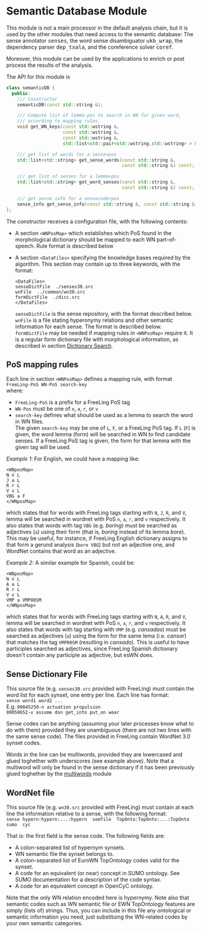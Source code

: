 
# Semantic Database Module

This module is not a main processor in the default analysis chain, but it is used by the other modules that need access to the semantic database: The sense annotator <tt>senses</tt>, the word sense disambiguator <tt>ukb_wrap</tt>, the dependency parser <tt>dep_txala</tt>, and the coreference solver <tt>coref</tt>.

Moreover, this module can be used by the applications to enrich or post process the results of the analysis.

The API for this module is

```C++
class semanticDB {
  public:
    /// Constructor
    semanticDB(const std::string &); 

    /// Compute list of lemma-pos to search in WN for given word,
    /// according to mapping rules.
    void get_WN_keys(const std::wstring &, 
                     const std::wstring &, 
                     const std::wstring &,
                     std::list<std::pair<std::wstring,std::wstring> > &) const;

    /// get list of words for a sense+pos
    std::list<std::string> get_sense_words(const std::string &, 
                                           const std::string &) const;

    /// get list of senses for a lemma+pos
    std::list<std::string> get_word_senses(const std::string &, 
                                           const std::string &) const;

    /// get sense info for a sensecode+pos
    sense_info get_sense_info(const std::string &, const std::string &) const;
};
```

The constructor receives a configuration file, with the following contents:

*   A section `<WNPosMap>` which establishes which PoS found in the morphological dictionary should be mapped to each WN part-of-speech. Rule format is described below

*   A section `<DataFiles>` specifying the knowledge bases required by the algorithm. This section may contain up to three keywords, with the format:
    ```
    <DataFiles>
    senseDictFile  ./senses30.src
    wnFile  ../common/wn30.src
    formDictFile  ./dicc.src
    </DataFiles>
    ```

    `senseDictFile` is the sense repository, with the format described below.  
    `wnFile` is a file stating hyperonymy relations and other semantic information for each sense. The format is described below.  
    `formDictFile` may be needed if mapping rules in `<WNPosMap>` require it. It is a regular form dictionary file with morphological information, as described in section [Dictionary Search](dictionary.md).

## PoS mapping rules

Each line in section `<WNPosMap>` defines a mapping rule, with format  
`FreeLing-PoS WN-PoS search-key`  
where:
* `FreeLing-PoS` is a prefix for a FreeLing PoS tag
* `WN-Pos` must be one of `n`, `a`, `r`, or `v`
* `search-key` defines what should be used as a lemma to search the word in WN files.   
   The given `search-key` may be one of `L`, `F`, or a FreeLing PoS tag. If `L` (`F`) is given, the word lemma (form) will be searched in WN to find candidate senses. If a FreeLing PoS tag is given, the form for that lemma with the given tag will be used.

*Example 1:* For English, we could have a mapping like:
```
<WNposMap>
N n L
J a L
R r L
V v L
VBG a F
</WNposMap>
```
which states that for words with FreeLing tags starting with `N`, `J`, `R`, and `V`, lemma will be searched in wordnet with PoS `n`, `a`, `r`, and `v` respectively. It also states that words with tag `VBG` (e.g. _boring_) must be searched as adjectives (`a`) using their form (that is, _boring_ instead of its lemma _bore_). This may be useful, for instance, if FreeLing English dictionary assigns to that form a gerund analysis (`bore VBG`) but not an adjective one, and WordNet contains that word as an adjective.

*Example 2:* A similar example for Spanish, could be:
```
<WNposMap>
N n L
A a L
R r L
V v L
VMP a VMP00SM
</WNposMap>
```
which states that for words with FreeLing tags starting with `N`, `A`, `R`, and `V`, lemma will be searched in wordnet with PoS `n`, `a`, `r`, and `v` respectively. It also states that words with tag starting with `VMP` (e.g. _cansadas_) must be searched as adjectives (`a`) using the form for the same lema (i.e. _cansar_) that matches the tag `VMP00SM` (resulting in _cansado_). This is useful to have participles searched as adjectives, since FreeLing Spanish dictionary doesn't contain any participle as adjective, but esWN does.

## Sense Dictionary File

This source file (e.g. `senses30.src` provided with FreeLing) must contain the word list for each synset, one entry per line. 
Each line has format:   
`sense word1 word2 ...`   
E.g. 
`00045250-n actuation propulsion`   
`00050652-v assume don get_into put_on wear`

Sense codes can be anything (assuming your later processes know what to do with them) provided they are unambiguous (there are not two lines with the same sense code). The files provided in FreeLing contain WordNet 3.0 synset codes.

Words in the line can be multiwords, provided they are lowercased and glued toghether with underscores (see example above). Note that a multiword will only be found in the sense dictionary if it has been previously glued toghether by the [multiwords](locutions.md) module



## WordNet file

This source file (e.g. `wn30.src` provided with FreeLing) must contain at each line the information relative to a sense, with the following format:  
`sense hypern:hypern:...:hypern  semfile  TopOnto:TopOnto:...:TopOnto  sumo  cyc`

That is: the first field is the sense code. The following fields are:

*   A colon-separated list of hypernym synsets.
*   WN semantic file the synset belongs to.
*   A colon-separated list of EuroWN TopOntology codes valid for the synset.
*   A code for an equivalent (or near) concept in SUMO ontology. See SUMO documentation for a description of the code syntax.
*   A code for an equivalent concept in OpenCyC ontology.

Note that the only WN relation encoded here is hypernymy. Note also that semantic codes such as WN semantic file or EWN TopOntology features are simply (lists of) strings. Thus, you can include in this file any ontological or semantic information you need, just substituing the WN-related codes by your own semantic categories.

